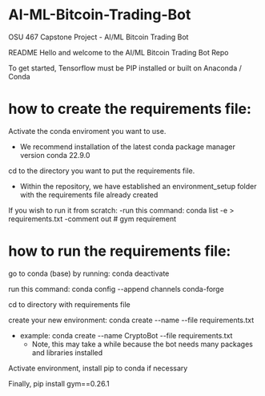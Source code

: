 # AI-ML-Bitcoin-Trading-Bot
OSU 467 Capstone Project - AI/ML Bitcoin Trading Bot  

README
Hello and welcome to the AI/ML Bitcoin Trading Bot Repo

To get started, Tensorflow must be PIP installed or built on Anaconda / Conda

# how to create the requirements file:

Activate the conda enviroment you want to use.
- We recommend installation of the latest conda package manager version conda 22.9.0

cd to the directory you want to put the requirements file.
- Within the repository, we have established an environment_setup folder with the 
requirements file already created 

If you wish to run it from scratch: 
-run this command: conda list -e > requirements.txt
-comment out # gym requirement

# how to run the requirements file:

go to conda (base) by running: conda deactivate

run this command: conda config --append channels conda-forge

cd to directory with requirements file

create your new environment: conda create --name <env> --file requirements.txt
- example: conda create --name CryptoBot --file requirements.txt
    - Note, this may take a while because the bot needs many packages and libraries installed

Activate environment, install pip to conda if necessary

Finally, pip install gym==0.26.1
